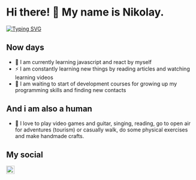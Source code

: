 # Hi there! 👋 My name is Nikolay.

[![Typing SVG](https://readme-typing-svg.herokuapp.com?color=%2336BCF7&lines=I+want+to+be+a+frontend+developer)](https://git.io/typing-svg)

## Now days

- 🌱 I am currently learning javascript and react by myself
- ⚡ I am constantly learning new things by reading articles and watching learning videos
- 💪 I am waiting to start of development courses for growing up my programming skills and finding new contacts

## And i am also a human

- 🎉 I love to play video games and guitar, singing, reading, go to open air for adventures (tourism) or casually walk, do some physical exercises and make handmade crafts.

## My social

[<img aligh="left" alt="VK" width="22px" scr="https://www.svgrepo.com/show/349554/vk.svg"/>][vk]

[vk]: https://vk.com/zellkun

<!--
**ZerruKun/ZerruKun** is a ✨ _special_ ✨ repository because its `README.md` (this file) appears on your GitHub profile.

Here are some ideas to get you started:
💪
🎉
🥅
⚡
🤹🏽
- 🔭 I am currently search a first work in development
- 🔭 I’m currently working on ...
- 🌱 I’m currently learning ...
- 👯 I’m looking to collaborate on ...
- 🤔 I’m looking for help with ...
- 💬 Ask me about ...
- 📫 How to reach me: ...
- 😄 Pronouns: ...
- ⚡ Fun fact: ...
-->
